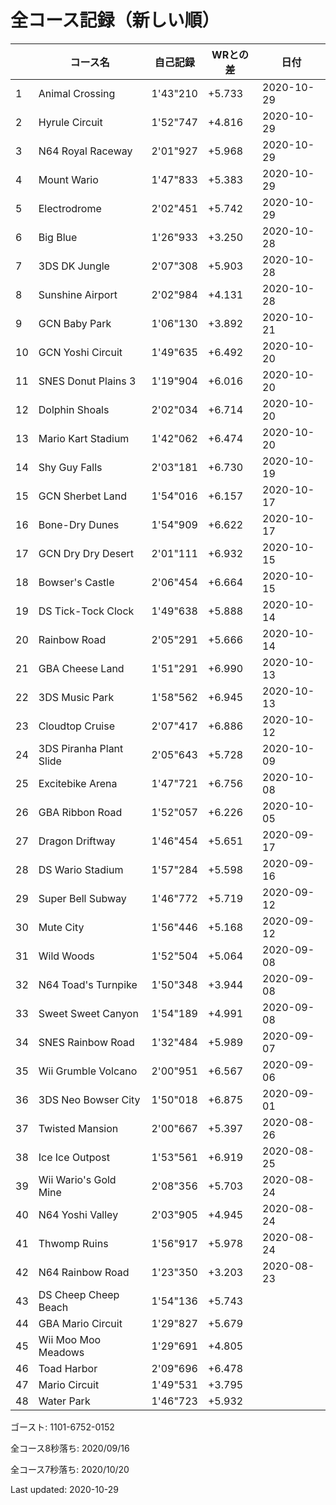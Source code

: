 # 全コース記録（新しい順）

||コース名|自己記録|WRとの差|日付
|--|--|--|--|--|
|1|Animal Crossing|1'43"210|+5.733|2020-10-29|
|2|Hyrule Circuit|1'52"747|+4.816|2020-10-29|
|3|N64 Royal Raceway|2'01"927|+5.968|2020-10-29|
|4|Mount Wario|1'47"833|+5.383|2020-10-29|
|5|Electrodrome|2'02"451|+5.742|2020-10-29|
|6|Big Blue|1'26"933|+3.250|2020-10-28|
|7|3DS DK Jungle|2'07"308|+5.903|2020-10-28|
|8|Sunshine Airport|2'02"984|+4.131|2020-10-28|
|9|GCN Baby Park|1'06"130|+3.892|2020-10-21|
|10|GCN Yoshi Circuit|1'49"635|+6.492|2020-10-20|
|11|SNES Donut Plains 3|1'19"904|+6.016|2020-10-20|
|12|Dolphin Shoals|2'02"034|+6.714|2020-10-20|
|13|Mario Kart Stadium|1'42"062|+6.474|2020-10-20|
|14|Shy Guy Falls|2'03"181|+6.730|2020-10-19|
|15|GCN Sherbet Land|1'54"016|+6.157|2020-10-17|
|16|Bone-Dry Dunes|1'54"909|+6.622|2020-10-17|
|17|GCN Dry Dry Desert|2'01"111|+6.932|2020-10-15|
|18|Bowser's Castle|2'06"454|+6.664|2020-10-15|
|19|DS Tick-Tock Clock|1'49"638|+5.888|2020-10-14|
|20|Rainbow Road|2'05"291|+5.666|2020-10-14|
|21|GBA Cheese Land|1'51"291|+6.990|2020-10-13|
|22|3DS Music Park|1'58"562|+6.945|2020-10-13|
|23|Cloudtop Cruise|2'07"417|+6.886|2020-10-12|
|24|3DS Piranha Plant Slide|2'05"643|+5.728|2020-10-09|
|25|Excitebike Arena|1'47"721|+6.756|2020-10-08|
|26|GBA Ribbon Road|1'52"057|+6.226|2020-10-05|
|27|Dragon Driftway|1'46"454|+5.651|2020-09-17|
|28|DS Wario Stadium|1'57"284|+5.598|2020-09-16|
|29|Super Bell Subway|1'46"772|+5.719|2020-09-12|
|30|Mute City|1'56"446|+5.168|2020-09-12|
|31|Wild Woods|1'52"504|+5.064|2020-09-08|
|32|N64 Toad's Turnpike|1'50"348|+3.944|2020-09-08|
|33|Sweet Sweet Canyon|1'54"189|+4.991|2020-09-08|
|34|SNES Rainbow Road|1'32"484|+5.989|2020-09-07|
|35|Wii Grumble Volcano|2'00"951|+6.567|2020-09-06|
|36|3DS Neo Bowser City|1'50"018|+6.875|2020-09-01|
|37|Twisted Mansion|2'00"667|+5.397|2020-08-26|
|38|Ice Ice Outpost|1'53"561|+6.919|2020-08-25|
|39|Wii Wario's Gold Mine|2'08"356|+5.703|2020-08-24|
|40|N64 Yoshi Valley|2'03"905|+4.945|2020-08-24|
|41|Thwomp Ruins|1'56"917|+5.978|2020-08-24|
|42|N64 Rainbow Road|1'23"350|+3.203|2020-08-23|
|43|DS Cheep Cheep Beach|1'54"136|+5.743||
|44|GBA Mario Circuit|1'29"827|+5.679||
|45|Wii Moo Moo Meadows|1'29"691|+4.805||
|46|Toad Harbor|2'09"696|+6.478||
|47|Mario Circuit|1'49"531|+3.795||
|48|Water Park|1'46"723|+5.932||

ゴースト: 1101-6752-0152

全コース8秒落ち: 2020/09/16

全コース7秒落ち: 2020/10/20

Last updated: 2020-10-29
